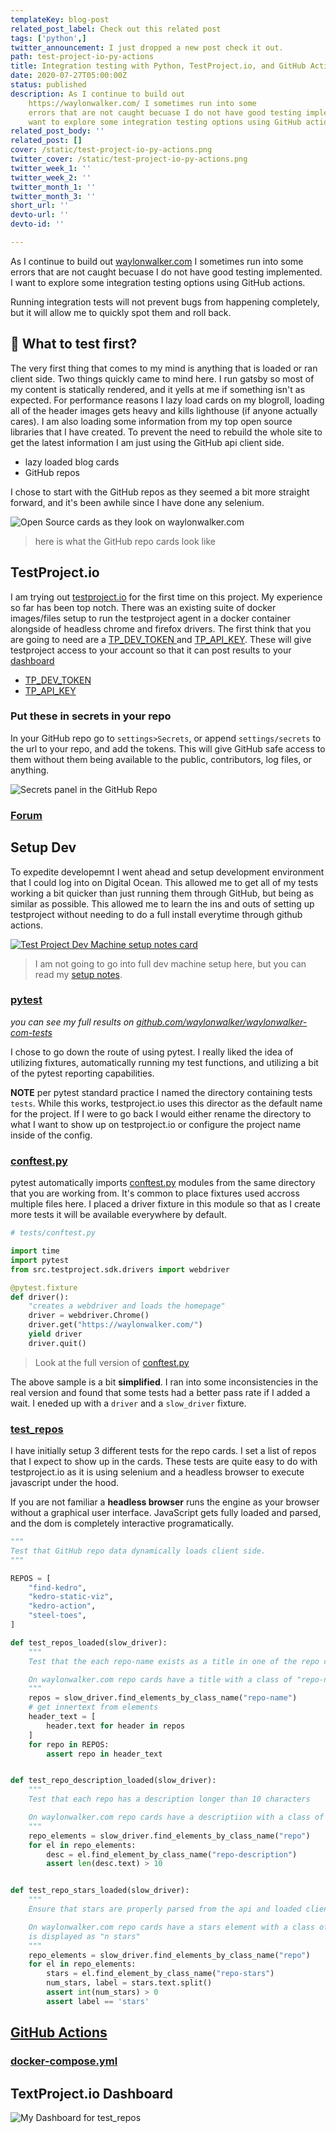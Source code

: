 ```yaml
---
templateKey: blog-post
related_post_label: Check out this related post
tags: ['python',]
twitter_announcement: I just dropped a new post check it out.
path: test-project-io-py-actions
title: Integration testing with Python, TestProject.io, and GitHub Actions
date: 2020-07-27T05:00:00Z
status: published
description: As I continue to build out
    https://waylonwalker.com/ I sometimes run into some
    errors that are not caught becuase I do not have good testing implemented. I
    want to explore some integration testing options using GitHub actions.
related_post_body: ''
related_post: []
cover: /static/test-project-io-py-actions.png
twitter_cover: /static/test-project-io-py-actions.png
twitter_week_1: ''
twitter_week_2: ''
twitter_month_1: ''
twitter_month_3: ''
short_url: ''
devto-url: ''
devto-id: ''

---
```

As I continue to build out [waylonwalker.com](https://waylonwalker.com/) I sometimes run into some errors that are not caught becuase I do not have good testing implemented.  I want to explore some integration testing options using GitHub actions.

Running integration tests will not prevent bugs from happening completely, but it will allow me to quickly spot them and roll back.


## 🤔 What to test first?

The very first thing that comes to my mind is anything that is loaded or ran client side.  Two things quickly came to mind here.  I run gatsby so most of my content is statically rendered, and it yells at me if something isn't as expected.  For performance reasons I lazy load cards on my blogroll, loading all of the header images gets heavy and kills lighthouse (if anyone actually cares). I am also loading some information from my top open source libraries that I have created.  To prevent the need to rebuild the whole site to get the latest information I am just using the GitHub api client side.

* lazy loaded blog cards
* GitHub repos

I chose to start with the GitHub repos as they seemed a bit more straight forward, and it's been awhile since I have done any selenium.

![Open Source cards as they look on waylonwalker.com](https://waylonwalker.com/open-source-cards.png)
> here is what the GitHub repo cards look like

## TestProject.io

I am trying out [testproject.io](https://testproject.io) for the first time on this project.  My experience so far has been top notch.  There was an existing suite of docker images/files setup to run the testproject agent in a docker container alongside of headless chrome and firefox drivers.  The first think that you are going to need are a [TP\_DEV\_TOKEN ](https://app.testproject.io/#/integrations/sdk) and [TP\_API\_KEY](https://app.testproject.io/#/integrations/api).  These will give testproject access to your account so that it can post results to your [dashboard](https://app.testproject.io/#/reports)

* [TP\_DEV\_TOKEN ](https://app.testproject.io/#/integrations/sdk)
* [TP\_API\_KEY](https://app.testproject.io/#/integrations/api)

### Put these in secrets in your repo

In your GitHub repo go to `settings>Secrets`, or append `settings/secrets` to the url to your repo, and add the tokens.  This will give GitHub safe access to them without them being available to the public, contributors, log files, or anything.

![Secrets panel in the GitHub Repo](https://waylonwalker.com/test-waylonwalker-com-secrets.png)

### [Forum](https://forum.testproject.io/t/install-agent-inside-github-actions/2334/3)

## Setup Dev

To expedite developemnt I went ahead and setup development environment that I could log into on Digital Ocean.  This allowed me to get all of my tests working a bit quicker than just running them through GitHub, but being as similar as possible.  This allowed me to learn the ins and outs of setting up testproject without needing to do a full install everytime through github actions.

[![Test Project Dev Machine setup notes card](https://waylonwalker.com/new-machine-tpio.png)](https://waylonwalker.com/notes/new-machine-tpio)
> I am not going to go into full dev machine setup here, but you can read my [setup notes](https://waylonwalker.com/notes/new-machine-tpio).

### [pytest](https://github.com/WaylonWalker/waylonwalker-com-tests/tree/master/tests)
_you can see my full results on [github.com/waylonwalker/waylonwalker-com-tests](https://github.com/waylonwalker/waylonwalker-com-tests/tree/master/tests)_

I chose to go down the route of using pytest.  I really liked the idea of utilizing fixtures, automatically running my test functions, and utilizing a bit of the pytest reporting capabilities.

**NOTE** per pytest standard practice I named the directory containing tests `tests`.  While this works, testproject.io uses this director as the default name for the project.  If I were to go back I would either rename the directory to what I want to show up on testproject.io or configure the project name inside of the config.

### [conftest.py](https://github.com/WaylonWalker/waylonwalker-com-tests/blob/master/tests/conftest.py)

pytest automatically imports [conftest.py](https://github.com/WaylonWalker/waylonwalker-com-tests/blob/master/tests/conftest.py) modules from the same directory that you are working from.  It's common to place fixtures used accross multiple files here.  I placed a driver fixture in this module so that as I create more tests it will be available everywhere by default.

``` python
# tests/conftest.py

import time
import pytest
from src.testproject.sdk.drivers import webdriver

@pytest.fixture
def driver():
    "creates a webdriver and loads the homepage"
    driver = webdriver.Chrome()
    driver.get("https://waylonwalker.com/")
    yield driver
    driver.quit()
```
> Look at the full version of [conftest.py](https://github.com/WaylonWalker/waylonwalker-com-tests/blob/master/tests/conftest.py)

The above sample is a bit **simplified**.  I ran into some inconsistencies in the real version and found that some tests had a better pass rate if I added a wait.  I eneded up with a `driver` and a `slow_driver` fixture.

### [test_repos](https://github.com/WaylonWalker/waylonwalker-com-tests/blob/master/tests/test_repos.py)


I have initially setup 3 different tests for the repo cards.  I set a list of repos that I expect to show up in the cards.  These tests are quite easy to do with testproject.io as it is using selenium and a headless browser to execute javascript under the hood.

If you are not familiar a **headless browser** runs the engine as your browser without a graphical user interface.  JavaScript gets fully loaded and parsed, and the dom is completely interactive programatically.

``` python
"""
Test that GitHub repo data dynamically loads client side.
"""

REPOS = [
    "find-kedro",
    "kedro-static-viz",
    "kedro-action",
    "steel-toes",
]

def test_repos_loaded(slow_driver):
    """
    Test that the each repo-name exists as a title in one of the repo cards.

    On waylonwalker.com repo cards have a title with a class of "repo-name"
    """
    repos = slow_driver.find_elements_by_class_name("repo-name")
    # get innertext from elements
    header_text = [
        header.text for header in repos
    ]
    for repo in REPOS:
        assert repo in header_text


def test_repo_description_loaded(slow_driver):
    """
    Test that each repo has a description longer than 10 characters

    On waylonwalker.com repo cards have a descriptiion with a class of "repo-description"
    """
    repo_elements = slow_driver.find_elements_by_class_name("repo")
    for el in repo_elements:
        desc = el.find_element_by_class_name("repo-description")
        assert len(desc.text) > 10


def test_repo_stars_loaded(slow_driver):
    """
    Ensure that stars are properly parsed from the api and loaded client side

    On waylonwalker.com repo cards have a stars element with a class of "repo-stars" and
    is displayed as "n stars"
    """
    repo_elements = slow_driver.find_elements_by_class_name("repo")
    for el in repo_elements:
        stars = el.find_element_by_class_name("repo-stars")
        num_stars, label = stars.text.split()
        assert int(num_stars) > 0
        assert label == 'stars'
```
## [GitHub Actions](https://github.com/WaylonWalker/waylonwalker-com-tests/blob/master/.github/workflows/test-waylonwalker-com.yml)



### [docker-compose.yml](https://github.com/WaylonWalker/waylonwalker-com-tests/blob/master/.github/ci/docker-compose.yml)


## TextProject.io Dashboard

![My Dashboard for test_repos](https://waylonwalker.com/tpio-test-repos.png)
